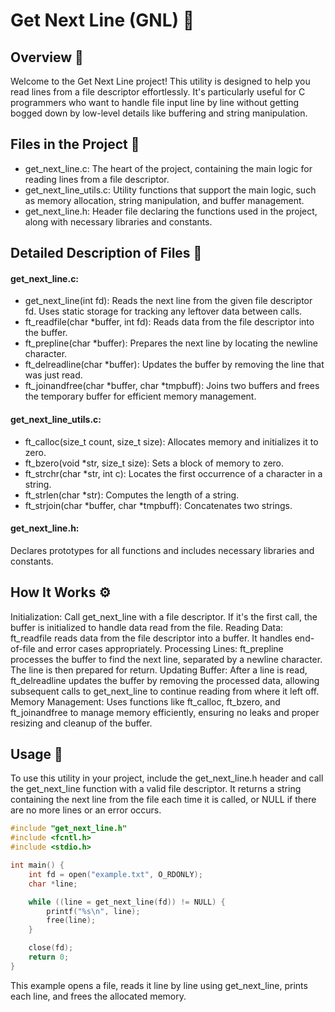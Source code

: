 # Get Next Line (GNL) 🎉

## Overview 🌟

Welcome to the Get Next Line project! This utility is designed to help you read lines from a file descriptor effortlessly. It's particularly useful for C programmers who want to handle file input line by line without getting bogged down by low-level details like buffering and string manipulation.

## Files in the Project 📂

- get_next_line.c: The heart of the project, containing the main logic for reading lines from a file descriptor.
- get_next_line_utils.c: Utility functions that support the main logic, such as memory allocation, string manipulation, and buffer management.
- get_next_line.h: Header file declaring the functions used in the project, along with necessary libraries and constants.

## Detailed Description of Files 📄

#### get_next_line.c:

- get_next_line(int fd): Reads the next line from the given file descriptor fd. Uses static storage for tracking any leftover data between calls.
- ft_readfile(char *buffer, int fd): Reads data from the file descriptor into the buffer.
- ft_prepline(char *buffer): Prepares the next line by locating the newline character.
- ft_delreadline(char *buffer): Updates the buffer by removing the line that was just read.
- ft_joinandfree(char *buffer, char *tmpbuff): Joins two buffers and frees the temporary buffer for efficient memory management.

#### get_next_line_utils.c:

- ft_calloc(size_t count, size_t size): Allocates memory and initializes it to zero.
- ft_bzero(void *str, size_t size): Sets a block of memory to zero.
- ft_strchr(char *str, int c): Locates the first occurrence of a character in a string.
- ft_strlen(char *str): Computes the length of a string.
- ft_strjoin(char *buffer, char *tmpbuff): Concatenates two strings.

#### get_next_line.h:

Declares prototypes for all functions and includes necessary libraries and constants.

## How It Works ⚙️

Initialization: Call get_next_line with a file descriptor. If it's the first call, the buffer is initialized to handle data read from the file.
Reading Data: ft_readfile reads data from the file descriptor into a buffer. It handles end-of-file and error cases appropriately.
Processing Lines: ft_prepline processes the buffer to find the next line, separated by a newline character. The line is then prepared for return.
Updating Buffer: After a line is read, ft_delreadline updates the buffer by removing the processed data, allowing subsequent calls to get_next_line to continue reading from where it left off.
Memory Management: Uses functions like ft_calloc, ft_bzero, and ft_joinandfree to manage memory efficiently, ensuring no leaks and proper resizing and cleanup of the buffer.

## Usage 🚀

To use this utility in your project, include the get_next_line.h header and call the get_next_line function with a valid file descriptor. It returns a string containing the next line from the file each time it is called, or NULL if there are no more lines or an error occurs.

```c
#include "get_next_line.h"
#include <fcntl.h>
#include <stdio.h>

int main() {
    int fd = open("example.txt", O_RDONLY);
    char *line;

    while ((line = get_next_line(fd)) != NULL) {
        printf("%s\n", line);
        free(line);
    }

    close(fd);
    return 0;
}
```
This example opens a file, reads it line by line using get_next_line, prints each line, and frees the allocated memory.
